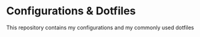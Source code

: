 # Configurations & Dotfiles

This repository contains my configurations and my commonly used dotfiles
